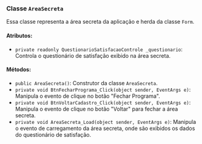 ### Classe `AreaSecreta`

Essa classe representa a área secreta da aplicação e herda da classe `Form`.

#### Atributos:

- `private readonly QuestionarioSatisfacaoControle _questionario`: Controla o questionário de satisfação exibido na área secreta.

#### Métodos:

- `public AreaSecreta()`: Construtor da classe `AreaSecreta`.
- `private void BtnFecharPrograma_Click(object sender, EventArgs e)`: Manipula o evento de clique no botão "Fechar Programa".
- `private void BtnVoltarCadastro_Click(object sender, EventArgs e)`: Manipula o evento de clique no botão "Voltar" para fechar a área secreta.
- `private void AreaSecreta_Load(object sender, EventArgs e)`: Manipula o evento de carregamento da área secreta, onde são exibidos os dados do questionário de satisfação.